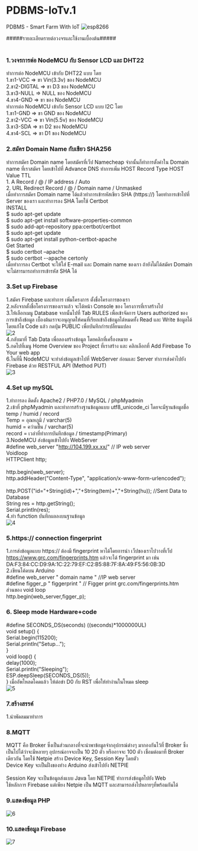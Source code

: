 # PDBMS-IoTv.1
PDBMS - Smart Farm With IoT
![esp8266](https://user-images.githubusercontent.com/30660759/29000870-c401ea34-7aa3-11e7-87f8-8eefd82f0471.png)

#####รายละเอียดรายต่อวงจรและใช้งานเบื้องต้น#####<br />
<br />
### 1.วงจรการต่อ NodeMCU กับ Sensor LCD และ DHT22<br />
ทำการต่อ NodeMCU เข้ากับ DHT22 แบบ โดย<br />
1.ขา1-VCC     => ขา Vin(3.3v) ของ NodeMCU<br />
2.ขา2-DIGTAL  => ขา D3 ของ NodeMCU<br />
3.ขา3-NULL    => NULL ของ NodeMCU<br />
4.ขา4-GND     => ขา ของ NodeMCU <br />
ทำการต่อ NodeMCU เข้ากับ Sensor LCD แบบ I2C โดย <br />
1.ขา1-GND => ขา GND ของ NodeMCU <br /> 
2.ขา2-VCC => ขา Vin(5.5v) ของ NodeMCU <br />
3.ขา3-SDA => ขา D2 ของ NodeMCU <br />
4.ขา4-SCL => ขา D1 ของ NodeMCU<br />
### 2.สมัคร Domain Name กับเขียว SHA256<br />
ทำการสมัคร Domain name โดยสมัครที่เว็ป Namecheap จำกนั้นก็ทำการตั้งค่าใน Domain name ที่เราสมัคร โดยเข้าไปที่ Advance DNS ทำการเพิ่ม HOST Record 
Type HOST Value TTL<br />
    1. A Record / @ / IP address / Auto<br />
    2. URL Redirect Record / @ / Domain name / Unmasked<br />
เมื่อทำการสมัคร Domain name ได้แล้วทำการเข้ารหัสเขียว SHA (https://) โดยทำการเข้าไปที่ Server ของเรา และทำการลง SHA โดยใช้ Certbot<br />
INSTALL<br /> 
$ sudo apt-get update<br /> 
$ sudo apt-get install software-properties-common <br />
$ sudo add-apt-repository ppa:certbot/certbot<br /> 
$ sudo apt-get update <br />
$ sudo apt-get install python-certbot-apache <br />
Get Started <br />
$ sudo certbot –apache <br />
$ sudo certbot --apache certonly <br />
เมื่อทำการลง Certbot จะให้ใส่ E-mail และ Domain name ของเรา ถ้ายังไม่ได้สมัคร Domain จะไม่สารมารถทำการเข้ารหัส SHA ได้ <br />
### 3.Set up Firebase
1.สมัคร Firebase และทำการ เพิ่มโครงการ ตั้งชื่อโครงการของเรา<br />
2.หลังจากตั้งชื่อโครงการของเราแล้ว จะได้หน้า Console ของ โครงการที่เราสร้างไป<br />
3.ให้เลือกเมนู Database จากนั้นไปที่ Tab RULES เพื่อเข้าจัดการ Users authorized ของการเข้าถึงข้อมูล เบื้องต้นเราจะอนุญาตให้คนที่เรียกเข้าถึงข้อมูลได้หมดทั้ง Read และ Write ข้อมูลได้ โดยแก้ไข Code แล้ว กดปุ่ม PUBLIC เพื่อบันทึกกำรเปลี่ยนแปลง<br /> 
![2](https://user-images.githubusercontent.com/30660759/29001177-c56b9b06-7aab-11e7-87d9-cada0bb93ef2.png)<br />
4.กลับมาที่ Tab Data เพื่อลองสร้างข้อมูล โดยคลิกที่เครื่องหมาย + <br /> 
5.กดไปที่เมนู Home Overview ของ Project ที่เราสร้าง และ คลิกเลือกที่ Add Firebase To Your web app<br /> 
6.ในที่นี้ NodeMCU จะทำส่งข้อมูลเข้าไปที่ WebServer ก่อนและ Server ทำการส่งค่าไปยัง Firebase ด้วย RESTFUL API (Method PUT)<br /> 
![3](https://user-images.githubusercontent.com/30660759/29001178-c5769bfa-7aab-11e7-9f8e-8724258632d6.png)<br /> 
### 4.Set up mySQL<br />
1.ทำการลง ติดตั้ง Apache2 / PHP7.0 / MySQL / phpMyadmin<br /> 
2.เข้าที่ phpMyadmin และทำการสร้างฐานข้อมูลแบบ utf8_unicode_ci โดยจะมีฐานข้อมูลชื่อ temp / humid / record <br />
Temp = อุณหภูมิ / varchar(5) <br />
humid = ควำมชื้น / varchar(5) <br />
record = เวลำที่ทำการบันทึกข้อมูล / timestamp(Primary)<br /> 
3.NodeMCU ส่งข้อมูลเข้าไปยัง WebServer <br />
#define web_server "http://104.199.xx.xx/" // IP web server <br />
Voidloop <br />
HTTPClient http; <br /><br />
http.begin(web_server);<br />
http.addHeader("Content-Type", "application/x-www-form-urlencoded"); <br /><br />
http.POST("id="+String(id)+","+String(tem)+","+String(hu)); //Sent Data to Database <br />
String res = http.getString(); <br />
Serial.println(res);<br /> 
4.ทำ function บันทึกผลลงบนฐานข้อมูล <br />
![4](https://user-images.githubusercontent.com/30660759/29001182-c58b82ae-7aab-11e7-8cfe-43735b1179ca.png)<br />
### 5.https:// connection fingerprint <br />
1.การส่งข้อมูลแบบ https:// ต้องมี fingerprint หาได้โดยการนำ เว็ปของเราไปวางที่เว็ป https://www.grc.com/fingerprints.htm แล้วจะได้ fingerprint มา เช่น DA:F3:84:CC:D9:9A:1C:22:79:EF:C2:B5:88:7F:8A:49:F5:56:0B:3D<br />
2.เขียนโค้ดบน Arduino <br />
#define web_server " domain name " //IP web server <br /> 
#define figger_p " figgerprint " // Figger print grc.com/fingerprints.htm <br />
ส่วนของ void loop <br />
http.begin(web_server,figger_p); <br />
### 6. Sleep mode Hardware+code <br />
#define SECONDS_DS(seconds) ((seconds)*1000000UL) <br />
void setup() { <br />
Serial.begin(115200); <br />
Serial.println("Setup..."); <br />
} <br />
void loop() { <br />
delay(1000); <br />
Serial.println("Sleeping"); <br />
ESP.deepSleep(SECONDS_DS(5)); <br />
} เมื่ออัพโหลดโคดแล้ว ให้ต่อขำ D0 กับ RST เพื่อให้ทำงำนในโหมด sleep <br />
![5](https://user-images.githubusercontent.com/30660759/29001180-c5894d86-7aab-11e7-8f30-894434f799dc.png)<br />
### 7.สร้างสรรค์
1.นำพัดลมมาทำการ
### 8.MQTT 
MQTT คือ Broker ซึ่งเป็นส่วนกลางที่จะนำพาข้อมูลจำกอุปกรณ์ต่างๆ มากองกันไว้ที่ Broker ซึ่งเป็นไปได้ว่าจะมีหลายๆ อุปกรณ์อาจจะเป็น 10 20 ตัว หรืออาจจะ 100 ตัว เชื่อมต่อมาที่ Broker เดียวกัน โดยใช้ Netpie สร้าง Device Key, Session Key โดยตัว <br />
Device Key จะเป็นฝั่งของทำง Arduino ส่งเข้าไปยัง NETPIE <br /><br />
Session Key จะเป็นข้อมูลส่งแบบ Java โดย NETPIE ทำการส่งข้อมูลไปยัง Web <br />
ใช้หลักการ Firebase แต่เพียง Netpie เป็น MQTT และสามารถส่งไปหลายๆที่พร้อมกันได้ <br />
### 9.แสดงข้อมูล PHP 
![6](https://user-images.githubusercontent.com/30660759/29001181-c58b19e0-7aab-11e7-9b56-2ceb45ee698d.png)<br />
### 10.แสดงข้อมูล Firebase 
![7](https://user-images.githubusercontent.com/30660759/29001179-c577bdaa-7aab-11e7-8be3-2c4cf64ef29c.png)<br />

